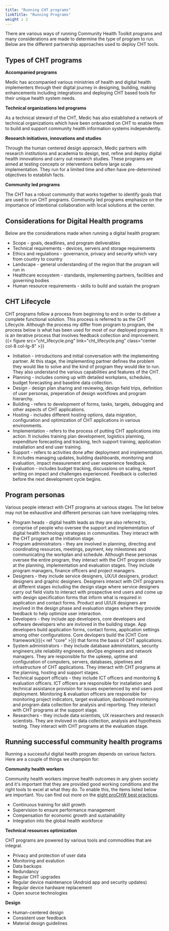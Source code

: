 ```yaml
---
title: "Running CHT programs"
linkTitle: "Running Programs"
weight : 2
---
```


There are various ways of running Community Health Toolkit programs and many considerations are made to determine the type of program to run. Below are the different partnership approaches used to deploy CHT tools.

## Types of CHT programs
**Accompanied programs**

Medic has accompanied various ministries of health and digital health implementers through their digital journey in designing, building, making enhancements including integrations and deploying CHT based tools for their unique health system needs. 

**Technical organizations led programs**

As a technical steward of the CHT, Medic has also established a network of technical organizations which have been onboarded on CHT to enable them to build and support community health information systems independently.

**Research initiatives, innovations and studies**

Through the human centered design approach, Medic partners with research institutions and academia to design, test, refine and deploy digital health innovations and carry out research studies. These programs are aimed at testing concepts or interventions before large scale implementation. They run for a limited time and often have pre-determined objectives to establish facts. 

**Community led programs**

The CHT has a robust community that works together to identify goals that are used to run CHT programs. Community led programs emphasize on the importance of intentional collaboration with local solutions at the center.

## Considerations for Digital Health programs
Below are the considerations made when running a digital health program:
- Scope - goals, deadlines, and program deliverables
- Technical requirements - devices, servers and storage requirements
- Ethics and regulations - governance, privacy and security which vary from country to country
- Landscape - general understanding of the region that the program will run in
- Healthcare ecosystem - standards, implementing partners, facilities and governing bodies
- Human resource requirements - skills to build and sustain the program

## CHT Lifecycle
CHT programs follow a process from beginning to end in order to deliver a complete functional solution. This process is referred to as the CHT Lifecycle. Although the process my differ from program to program, the process below is what has been used for most of our deployed programs. It is an iterative process that involves feedback collection and improvement.
{{< figure src="cht_lifecycle.png" link="cht_lifecycle.png" class="center col-8 col-lg-8" >}}
- Initiation - introductions and initial conversation with the implementing partner. At this stage, the implementing partner defines the problem they would like to solve and the kind of program they would like to run. They also understand the various capabilities and features of the CHT.
- Planning - includes coming up with detailed workplans, schedules, budget forecasting and baseline data collection.
- Design - design plan sharing and reviewing, design field trips, definition of user personas, preperation of design workflows and program hierarchy.
- Building - refers to development of forms, tasks, targets, debugging and other aspects of CHT applications.
- Hosting - includes different hosting options, data migration, configuration and optimization of CHT applications in various environments.
- Implementation - refers to the process of putting CHT applications into action. It includes training plan development, logistics planning, expenditure forecasting and tracking, tech support training, application installation and end user training.
- Support - refers to activities done after deployment and implementation. It includes managing updates, building dashboards, monitoring and evaluation, impact measurement and user experience feedback.
- Evaluation - includes budget tracking, discussions on scaling, report writing on impact and challenges experienced. Feedback is collected before the next development cycle begins.

## Program personas
Various people interact with CHT programs at various stages. The list below may not be exhaustive and different personas can have overlapping roles.
- Program heads - digital health leads as they are also referred to, comprise of people who oversee the support and implementation of digital health technology strategies in communities. They interact with the CHT program at the initiation stage.
- Program administrators - they are involved in planning, directing and coordinating resources, meetings, payment, key milestones and communicating the workplan and schedule. Although these personas oversee the entire program, they interact with the CHT program closely at the planning, implementation and evaluation stages. They include program managers, finance officers and project managers.
- Designers - they include service designers, UX/UI designers, product designers and graphic designers. Designers interact with CHT programs at different stages including the design stage where service designers carry out field visits to interact with prospective end users and come up with design specification forms that inform what is required in application and contact forms. Product and UI/UX designers are involved in the design phase and evaluation stages where they provide feedback to help optimize user interaction.
- Developers - they include app developers, core developers and software developers who are invloved in the building stage. App developers build application forms, contact forms, application settings among other configurations. Core devlopers build the [CHT Core framework]({{< ref "core" >}}) that forms the basis of CHT applications.
- System administrators - they include database administators, security engineers,site reliability engineers, devOps engineers and network managers. They are responsible for the upkeep, uptime and configuration of computers, servers, databases, pipelines and infrastructure of CHT applications. They interact with CHT programs at the planning, hosting and support stages.
- Technical support officials - they include ICT officers and monitoring & evaluation officers. ICT officers are responsible for installation and technical assistance provision for issues experienced by end users post deployment. Monitoring & evaluation officers are responsible for monitoring project indicators, target evaluation, dashboard monitoring and program data collection for analysis and reporting. They interact with CHT programs at the support stage.
- Researchers - they include data scientists, UX researchers and research scientists. They are invloved in data collection, analysis and hypothesis testing. They interact with CHT programs at the evaluation stage.

## Running successful community health programs
Running a successful digital health program depends on various factors. Here are a couple of things we champion for:

**Community health workers**

Community health workers improve health outcomes in any given society and it's important that they are provided good working conditions and the right tools to excel at what they do. To enable this, the items listed below are important. You can find out more on the [eight proCHW best practices](https://joinchic.org/what-we-do/).

- Continuous training for skill growth
- Supervision to ensure performance management
- Compensation for economic growth and sustainability
- Integration into the global health workforce

**Technical resources optimization**

CHT programs are powered by various tools and commodities that are integral.

- Privacy and protection of user data
- Monitoring and evalution
- Data backups
- Redundancy
- Regular CHT upgrades
- Regular device maintenance (Android app and security updates)
- Regular device hardware replacement
- Open source technologies


**Design**

- Human-centered design
- Consistent user feedback
- Material design guidelines






